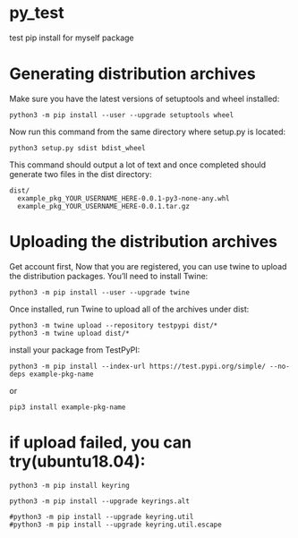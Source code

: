 # py_test
test pip install for myself package

# Generating distribution archives

Make sure you have the latest versions of setuptools and wheel installed:
```
python3 -m pip install --user --upgrade setuptools wheel
```

Now run this command from the same directory where setup.py is located:
```
python3 setup.py sdist bdist_wheel
```

This command should output a lot of text and once completed should generate two files in the dist directory:
```
dist/
  example_pkg_YOUR_USERNAME_HERE-0.0.1-py3-none-any.whl
  example_pkg_YOUR_USERNAME_HERE-0.0.1.tar.gz
```
  
# Uploading the distribution archives
  
Get account first, Now that you are registered, you can use twine to upload the distribution packages. You’ll need to install Twine:
```
python3 -m pip install --user --upgrade twine
```
  
Once installed, run Twine to upload all of the archives under dist:
```
python3 -m twine upload --repository testpypi dist/*
python3 -m twine upload dist/*
```

install your package from TestPyPI:
```
python3 -m pip install --index-url https://test.pypi.org/simple/ --no-deps example-pkg-name
```
or 
```
pip3 install example-pkg-name
```

# if upload failed, you can try(ubuntu18.04):
```
python3 -m pip install keyring

python3 -m pip install --upgrade keyrings.alt

#python3 -m pip install --upgrade keyring.util
#python3 -m pip install --upgrade keyring.util.escape
```
